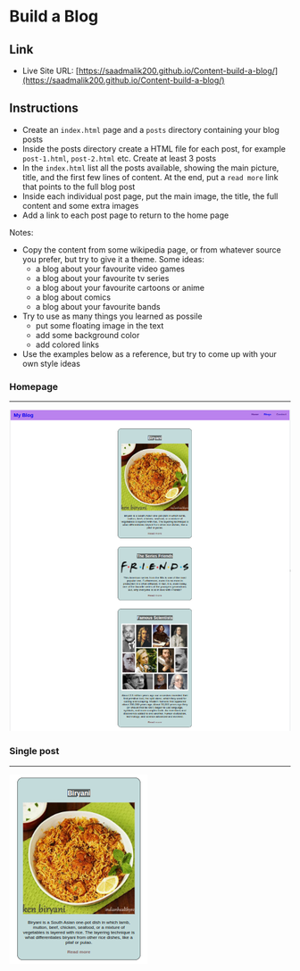 # Build a Blog

## Link

- Live Site URL: [https://saadmalik200.github.io/Content-build-a-blog/](https://saadmalik200.github.io/Content-build-a-blog/)

## Instructions

- Create an `index.html` page and a `posts` directory containing your blog posts
- Inside the posts directory create a HTML file for each post, for example `post-1.html`, `post-2.html` etc. Create at least 3 posts
- In the `index.html` list all the posts available, showing the main picture, title, and the first few lines of content. At the end, put a `read more` link that points to the full blog post
- Inside each individual post page, put the main image, the title, the full content and some extra images
- Add a link to each post page to return to the home page

Notes:

- Copy the content from some wikipedia page, or from whatever source you prefer, but try to give it a theme. Some ideas:
  - a blog about your favourite video games
  - a blog about your favourite tv series
  - a blog about your favourite cartoons or anime
  - a blog about comics
  - a blog about your favourite bands
- Try to use as many things you learned as possile
  - put some floating image in the text
  - add some background color
  - add colored links
- Use the examples below as a reference, but try to come up with your own style ideas

### Homepage

---

![homepage](./img/img.png)

### Single post 
---

![post](./img/img2.png)
